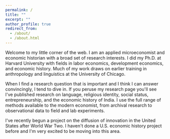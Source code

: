 ```yaml
---
permalink: /
title: ""
excerpt: ""
author_profile: true
redirect_from: 
  - /about/
  - /about.html
---
```


Welcome to my little corner of the web. I am an applied microeconomist and economic historian with a broad set of research interests. I did my Ph.D. at Harvard University with fields in labor economics, development economics, and economic history. Much of my work draws on earlier training in anthropology and linguistics at the University of Chicago. 

When I find a research question that is important and I think I can answer convincingly, I tend to dive in. If you peruse my research page you'll see I've published research on language, religious identity, social status, entrepreneurship, and the economic history of India. I use the full range of methods available to the modern economist, from archival research to observational data to field and lab experiments. 

I've recently begun a project on the diffusion of innovation in the United States after World War Two. I haven't done a U.S. economic history project before and I'm very excited to be moving into this area.